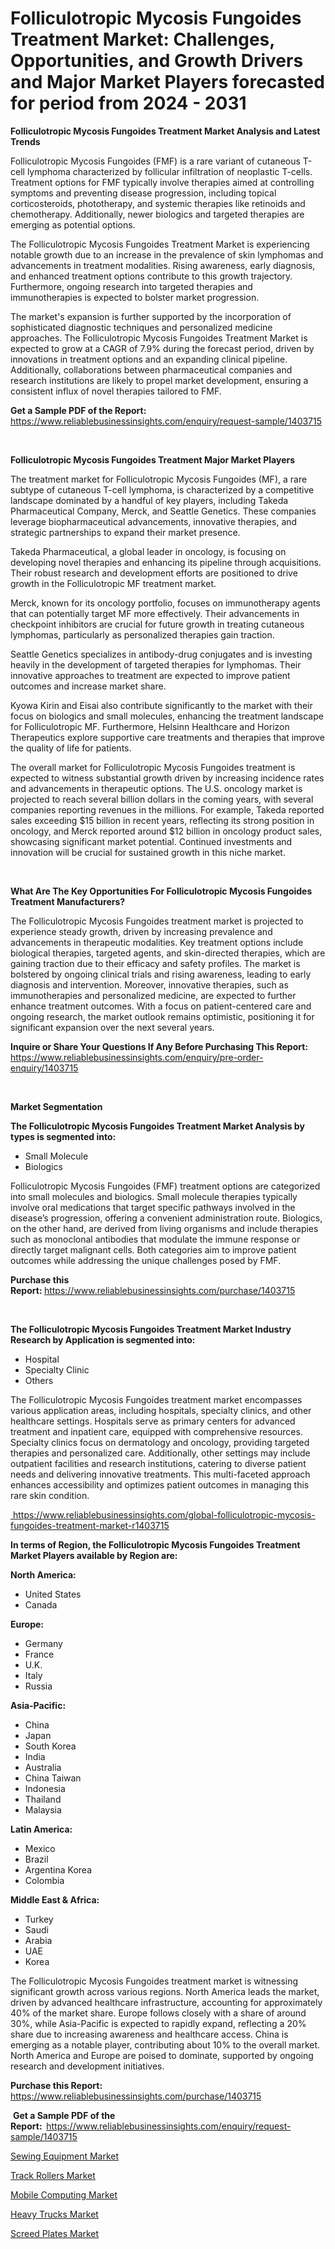 <p><h1>Folliculotropic Mycosis Fungoides Treatment Market: Challenges, Opportunities, and Growth Drivers and Major Market Players forecasted for period from 2024 - 2031</h1></p><p><strong>Folliculotropic Mycosis Fungoides Treatment Market Analysis and Latest Trends</strong></p>
<p><p>Folliculotropic Mycosis Fungoides (FMF) is a rare variant of cutaneous T-cell lymphoma characterized by follicular infiltration of neoplastic T-cells. Treatment options for FMF typically involve therapies aimed at controlling symptoms and preventing disease progression, including topical corticosteroids, phototherapy, and systemic therapies like retinoids and chemotherapy. Additionally, newer biologics and targeted therapies are emerging as potential options.</p><p>The Folliculotropic Mycosis Fungoides Treatment Market is experiencing notable growth due to an increase in the prevalence of skin lymphomas and advancements in treatment modalities. Rising awareness, early diagnosis, and enhanced treatment options contribute to this growth trajectory. Furthermore, ongoing research into targeted therapies and immunotherapies is expected to bolster market progression. </p><p>The market's expansion is further supported by the incorporation of sophisticated diagnostic techniques and personalized medicine approaches. The Folliculotropic Mycosis Fungoides Treatment Market is expected to grow at a CAGR of 7.9% during the forecast period, driven by innovations in treatment options and an expanding clinical pipeline. Additionally, collaborations between pharmaceutical companies and research institutions are likely to propel market development, ensuring a consistent influx of novel therapies tailored to FMF.</p></p>
<p><strong>Get a Sample PDF of the Report:&nbsp;</strong> <a href="https://www.reliablebusinessinsights.com/enquiry/request-sample/1403715?utm_campaign=1094&utm_medium=2&utm_source=Github&utm_content=ia&utm_term=23102024&utm_id=folliculotropic-mycosis-fungoides-treatment">https://www.reliablebusinessinsights.com/enquiry/request-sample/1403715</a></p>
<p>&nbsp;</p>
<p><strong>Folliculotropic Mycosis Fungoides Treatment Major Market Players</strong></p>
<p><p>The treatment market for Folliculotropic Mycosis Fungoides (MF), a rare subtype of cutaneous T-cell lymphoma, is characterized by a competitive landscape dominated by a handful of key players, including Takeda Pharmaceutical Company, Merck, and Seattle Genetics. These companies leverage biopharmaceutical advancements, innovative therapies, and strategic partnerships to expand their market presence.</p><p>Takeda Pharmaceutical, a global leader in oncology, is focusing on developing novel therapies and enhancing its pipeline through acquisitions. Their robust research and development efforts are positioned to drive growth in the Folliculotropic MF treatment market.</p><p>Merck, known for its oncology portfolio, focuses on immunotherapy agents that can potentially target MF more effectively. Their advancements in checkpoint inhibitors are crucial for future growth in treating cutaneous lymphomas, particularly as personalized therapies gain traction.</p><p>Seattle Genetics specializes in antibody-drug conjugates and is investing heavily in the development of targeted therapies for lymphomas. Their innovative approaches to treatment are expected to improve patient outcomes and increase market share.</p><p>Kyowa Kirin and Eisai also contribute significantly to the market with their focus on biologics and small molecules, enhancing the treatment landscape for Folliculotropic MF. Furthermore, Helsinn Healthcare and Horizon Therapeutics explore supportive care treatments and therapies that improve the quality of life for patients.</p><p>The overall market for Folliculotropic Mycosis Fungoides treatment is expected to witness substantial growth driven by increasing incidence rates and advancements in therapeutic options. The U.S. oncology market is projected to reach several billion dollars in the coming years, with several companies reporting revenues in the millions. For example, Takeda reported sales exceeding $15 billion in recent years, reflecting its strong position in oncology, and Merck reported around $12 billion in oncology product sales, showcasing significant market potential. Continued investments and innovation will be crucial for sustained growth in this niche market.</p></p>
<p>&nbsp;</p>
<p><strong>What Are The Key Opportunities For Folliculotropic Mycosis Fungoides Treatment Manufacturers?</strong></p>
<p><p>The Folliculotropic Mycosis Fungoides treatment market is projected to experience steady growth, driven by increasing prevalence and advancements in therapeutic modalities. Key treatment options include biological therapies, targeted agents, and skin-directed therapies, which are gaining traction due to their efficacy and safety profiles. The market is bolstered by ongoing clinical trials and rising awareness, leading to early diagnosis and intervention. Moreover, innovative therapies, such as immunotherapies and personalized medicine, are expected to further enhance treatment outcomes. With a focus on patient-centered care and ongoing research, the market outlook remains optimistic, positioning it for significant expansion over the next several years.</p></p>
<p><strong>Inquire or Share Your Questions If Any Before Purchasing This Report:</strong> <a href="https://www.reliablebusinessinsights.com/enquiry/pre-order-enquiry/1403715?utm_campaign=1094&utm_medium=2&utm_source=Github&utm_content=ia&utm_term=23102024&utm_id=folliculotropic-mycosis-fungoides-treatment">https://www.reliablebusinessinsights.com/enquiry/pre-order-enquiry/1403715</a></p>
<p>&nbsp;</p>
<p><strong>Market Segmentation</strong></p>
<p><strong>The Folliculotropic Mycosis Fungoides Treatment Market Analysis by types is segmented into:</strong></p>
<p><ul><li>Small Molecule</li><li>Biologics</li></ul></p>
<p><p>Folliculotropic Mycosis Fungoides (FMF) treatment options are categorized into small molecules and biologics. Small molecule therapies typically involve oral medications that target specific pathways involved in the disease’s progression, offering a convenient administration route. Biologics, on the other hand, are derived from living organisms and include therapies such as monoclonal antibodies that modulate the immune response or directly target malignant cells. Both categories aim to improve patient outcomes while addressing the unique challenges posed by FMF.</p></p>
<p><strong>Purchase this Report:&nbsp;</strong><a href="https://www.reliablebusinessinsights.com/purchase/1403715?utm_campaign=1094&utm_medium=2&utm_source=Github&utm_content=ia&utm_term=23102024&utm_id=folliculotropic-mycosis-fungoides-treatment">https://www.reliablebusinessinsights.com/purchase/1403715</a></p>
<p>&nbsp;</p>
<p><strong>The Folliculotropic Mycosis Fungoides Treatment Market Industry Research by Application is segmented into:</strong></p>
<p><ul><li>Hospital</li><li>Specialty Clinic</li><li>Others</li></ul></p>
<p><p>The Folliculotropic Mycosis Fungoides treatment market encompasses various application areas, including hospitals, specialty clinics, and other healthcare settings. Hospitals serve as primary centers for advanced treatment and inpatient care, equipped with comprehensive resources. Specialty clinics focus on dermatology and oncology, providing targeted therapies and personalized care. Additionally, other settings may include outpatient facilities and research institutions, catering to diverse patient needs and delivering innovative treatments. This multi-faceted approach enhances accessibility and optimizes patient outcomes in managing this rare skin condition.</p></p>
<p><a href="https://www.reliablebusinessinsights.com/global-folliculotropic-mycosis-fungoides-treatment-market-r1403715?utm_campaign=1094&utm_medium=2&utm_source=Github&utm_content=ia&utm_term=23102024&utm_id=folliculotropic-mycosis-fungoides-treatment">&nbsp;https://www.reliablebusinessinsights.com/global-folliculotropic-mycosis-fungoides-treatment-market-r1403715</a></p>
<p><strong>In terms of Region, the Folliculotropic Mycosis Fungoides Treatment Market Players available by Region are:</strong></p>
<p>
    <p> <strong> North America: </strong>
        <ul>
            <li>United States</li>
            <li>Canada</li>
        </ul>
        </p> 
    <p> <strong> Europe: </strong>
        <ul>
            <li>Germany</li>
            <li>France</li>
            <li>U.K.</li>
            <li>Italy</li>
            <li>Russia</li>
        </ul>
        </p> 
    <p> <strong> Asia-Pacific: </strong>
        <ul>
            <li>China</li>
            <li>Japan</li>
            <li>South Korea</li>
            <li>India</li>
            <li>Australia</li>
            <li>China Taiwan</li>
            <li>Indonesia</li>
            <li>Thailand</li>
            <li>Malaysia</li>
        </ul>
        </p> 
    <p> <strong> Latin America: </strong>
        <ul>
            <li>Mexico</li>
            <li>Brazil</li>
            <li>Argentina Korea</li>
            <li>Colombia</li>
        </ul>
        </p> 
    <p> <strong> Middle East & Africa: </strong>
        <ul>
            <li>Turkey</li>
            <li>Saudi</li>
            <li>Arabia</li>
            <li>UAE</li>
            <li>Korea</li>
        </ul>
    </p>
    </p>
<p><p>The Folliculotropic Mycosis Fungoides treatment market is witnessing significant growth across various regions. North America leads the market, driven by advanced healthcare infrastructure, accounting for approximately 40% of the market share. Europe follows closely with a share of around 30%, while Asia-Pacific is expected to rapidly expand, reflecting a 20% share due to increasing awareness and healthcare access. China is emerging as a notable player, contributing about 10% to the overall market. North America and Europe are poised to dominate, supported by ongoing research and development initiatives.</p></p>
<p><strong>Purchase this Report: </strong><a href="https://www.reliablebusinessinsights.com/purchase/1403715?utm_campaign=1094&utm_medium=2&utm_source=Github&utm_content=ia&utm_term=23102024&utm_id=folliculotropic-mycosis-fungoides-treatment">https://www.reliablebusinessinsights.com/purchase/1403715</a></p>
<p>&nbsp;<strong>Get a Sample PDF of the Report:&nbsp;&nbsp;</strong><a href="https://www.reliablebusinessinsights.com/enquiry/request-sample/1403715?utm_campaign=1094&utm_medium=2&utm_source=Github&utm_content=ia&utm_term=23102024&utm_id=folliculotropic-mycosis-fungoides-treatment">https://www.reliablebusinessinsights.com/enquiry/request-sample/1403715</a></p>
<p><strong></strong></p>
<p><p><a href="https://github.com/kiara3n0pau/Market-Research-Report-List-1/blob/main/sewing-equipment-market.md?utm_campaign=1094&utm_medium=2&utm_source=Github&utm_content=ia&utm_term=23102024&utm_id=folliculotropic-mycosis-fungoides-treatment">Sewing Equipment Market</a></p><p><a href="https://issuu.com/reportprime-2/docs/track-rollers-market-size-2030.pptx_23f97ebd4f28b0?utm_campaign=1094&utm_medium=2&utm_source=Github&utm_content=ia&utm_term=23102024&utm_id=folliculotropic-mycosis-fungoides-treatment">Track Rollers Market</a></p><p><a href="https://www.linkedin.com/pulse/mobile-computing-market-research-report-exploring-lmfxe?utm_campaign=1094&utm_medium=2&utm_source=Github&utm_content=ia&utm_term=23102024&utm_id=folliculotropic-mycosis-fungoides-treatment">Mobile Computing Market</a></p><p><a href="https://www.linkedin.com/pulse/heavy-trucks-industry-analysis-report-market-size-share-competitive-pkgjf?utm_campaign=1094&utm_medium=2&utm_source=Github&utm_content=ia&utm_term=23102024&utm_id=folliculotropic-mycosis-fungoides-treatment">Heavy Trucks Market</a></p><p><a href="https://issuu.com/reportprime-2/docs/screed-plates-market-size-2030.pptx_40a442955e2389?utm_campaign=1094&utm_medium=2&utm_source=Github&utm_content=ia&utm_term=23102024&utm_id=folliculotropic-mycosis-fungoides-treatment">Screed Plates Market</a></p></p>